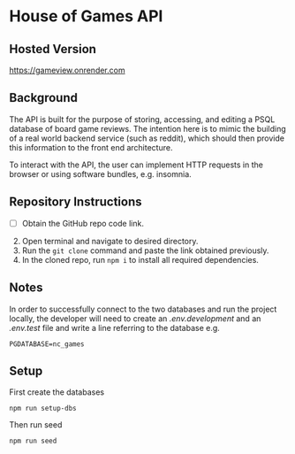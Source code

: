 # House of Games API

## Hosted Version
https://gameview.onrender.com

## Background

The API is built for the purpose of storing, accessing, and editing a PSQL database of board game reviews. The intention here is to mimic the building of a real world backend service (such as reddit), which should then provide this information to the front end architecture.

To interact with the API, the user can implement HTTP requests in the browser or using software bundles, e.g. insomnia.


## Repository Instructions

- [ ] Obtain the GitHub repo code link.
2. Open terminal and navigate to desired directory.
3. Run the `git clone` command and paste the link obtained previously.
4. In the cloned repo, run `npm i` to install all required dependencies.

## Notes
In order to successfully connect to the two databases and run the project locally, the developer will need to create an _.env.development_ and an _.env.test_ file and write a line referring to the database e.g. 
```
PGDATABASE=nc_games
```

## Setup
First create the databases
```
npm run setup-dbs
```

Then run seed
```
npm run seed
```
